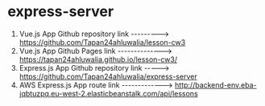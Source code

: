# express-server

1) Vue.js App Github repository link --------->  https://github.com/Tapan24ahluwalia/lesson-cw3
2) Vue.js App Github Pages link -------------->  https://tapan24ahluwalia.github.io/lesson-cw3/
3) Express.js App Github repository link ----->  https://github.com/Tapan24ahluwalia/express-server
4) AWS Express.js App route link ------------->  http://backend-env.eba-jqbtuzpq.eu-west-2.elasticbeanstalk.com/api/lessons
